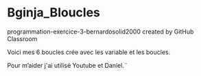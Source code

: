 # Bginja_Bloucles
programmation-exercice-3-bernardosolid2000 created by GitHub Classroom

Voici mes 6 boucles crée avec les variable et les boucles.

Pour m’aider j'ai utilisé Youtube et Daniel.¨
